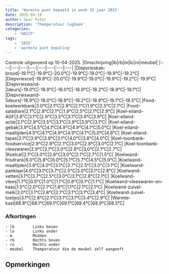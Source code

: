 ```yaml
---
title: 'Warmste punt bepaald in week 15 jaar 2025'
date: 2025-04-10
author: Spar Pater
description: 'Themperatuur logboek'
categories:
    - 'HACCP'
tags:
    - '2025'
    - 'warmste punt bepaling'
---
```

Controle uitgevoerd op 10-04-2025.
|Omschrijving|lb|rb|m|lo|ro|meubel|
|:---|:---|:---|:---|:---|:---|:---|:---|
|Diepvriesbak-brood|-19.1°C|-19.9°C|-20.0°C|-19.9°C|-19.0°C|-19.9°C|-19.2°C|
|Diepvriescel|-19.9°C|-20.0°C|-19.9°C|-19.0°C|-19.9°C|-19.2°C|-19.9°C|
|Diepvrieswand-2deurs|-19.0°C|-18.9°C|-18.0°C|-18.9°C|-18.2°C|-18.9°C|-19.1°C|
|Diepvrieswand-5deurs|-18.9°C|-18.0°C|-18.9°C|-18.2°C|-18.9°C|-19.1°C|-18.5°C|
|Food-koelwerkbank|3.0°C|2.1°C|2.8°C|2.1°C|1.9°C|2.5°C|2.1°C|
|Food-saladiare|2.1°C|2.8°C|2.1°C|1.9°C|2.5°C|2.1°C|2.9°C|
|Koel-eiland-AGF|3.8°C|3.1°C|2.9°C|3.5°C|3.1°C|3.9°C|3.9°C|
|Koel-eiland-actie|3.1°C|2.9°C|3.5°C|3.1°C|3.9°C|3.9°C|3.1°C|
|Koel-eiland-gebak|3.9°C|4.5°C|4.1°C|4.9°C|4.9°C|4.1°C|5.0°C|
|Koel-eiland-maaltijden|4.5°C|4.1°C|4.9°C|4.9°C|4.1°C|5.0°C|4.8°C|
|Koel-eiland-tapas|3.1°C|3.9°C|3.9°C|3.1°C|4.0°C|3.8°C|4.0°C|
|Koel-toonbank-foodservice|2.9°C|2.9°C|2.1°C|3.0°C|2.8°C|3.0°C|2.1°C|
|Koel-toonbank-vleeswaren|2.9°C|2.1°C|3.0°C|2.8°C|3.0°C|2.1°C|2.7°C|
|Koelcel|2.1°C|3.0°C|2.8°C|3.0°C|2.1°C|2.7°C|1.5°C|
|Koelwand-frisdrank|6.0°C|5.8°C|6.0°C|5.1°C|5.7°C|4.5°C|5.0°C|
|Koelwand-maaltijden|3.8°C|4.0°C|3.1°C|3.7°C|2.5°C|3.0°C|3.1°C|
|Koelwand-panklaar|4.0°C|3.1°C|3.7°C|2.5°C|3.0°C|3.1°C|2.8°C|
|Koelwand-vetten|3.1°C|3.7°C|2.5°C|3.0°C|3.1°C|2.8°C|2.1°C|
|Koelwand-vlees|1.7°C|0.5°C|1.0°C|1.1°C|0.8°C|0.1°C|1.1°C|
|Koelwand-vleeswaren-en-kaas|1.5°C|2.0°C|2.1°C|1.8°C|1.1°C|2.1°C|2.1°C|
|Koelwand-zuivel-melk|3.0°C|3.1°C|2.8°C|2.1°C|3.1°C|3.1°C|3.4°C|
|Koelwand-zuivel-toetjes|3.1°C|2.8°C|2.1°C|3.1°C|3.1°C|3.4°C|2.9°C|
|Warmte-kast|68.8°C|68.1°C|69.1°C|69.1°C|69.4°C|68.9°C|68.5°C|

### Afkortingen
    - lb        Links boven
    - lo        Links onder
    - m         Midden
    - rb        Rechts boven
    - ro        Rechts onder
    - meubel    Themperatuur die de meubel zelf aangeeft

## Opmerkingen



